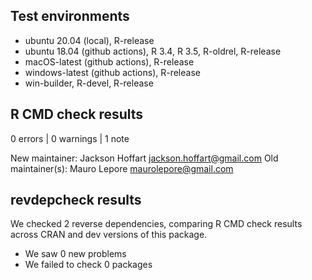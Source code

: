 ## Test environments

* ubuntu 20.04 (local), R-release
* ubuntu 18.04 (github actions), R 3.4, R 3.5, R-oldrel, R-release
* macOS-latest (github actions), R-release
* windows-latest (github actions), R-release
* win-builder, R-devel, R-release

## R CMD check results

0 errors | 0 warnings | 1 note

New maintainer:
  Jackson Hoffart <jackson.hoffart@gmail.com>
Old maintainer(s):
  Mauro Lepore <maurolepore@gmail.com>

## revdepcheck results

We checked 2 reverse dependencies, comparing R CMD check results across CRAN and dev versions of this package.

 * We saw 0 new problems
 * We failed to check 0 packages
